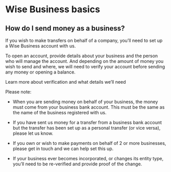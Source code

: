 # Wise Business basics  
## How do I send money as a business?  
If you wish to make transfers on behalf of a company, you’ll need to set up a Wise Business account with us.

To open an account, provide details about your business and the person who will manage the account. And depending on the amount of money you wish to send and where, we will need to verify your account before sending any money or opening a balance.

Learn more about verification and what details we’ll need

Please note:

  * When you are sending money on behalf of your business, the money must come from your business bank account. This must be the same as the name of the business registered with us.

  * If you have sent us money for a transfer from a business bank account but the transfer has been set up as a personal transfer (or vice versa), please let us know.

  * If you own or wish to make payments on behalf of 2 or more businesses, please get in touch and we can help set this up.

  * If your business ever becomes incorporated, or changes its entity type, you’ll need to be re-verified and provide proof of the change.